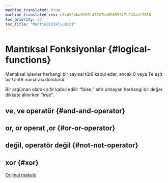 ```yaml
---
machine_translated: true
machine_translated_rev: e8cd92bba3269f47787db090899f7c242adf7818
toc_priority: 37
toc_title: "Mant\u0131kl\u0131"
---
```


# Mantıksal Fonksiyonlar {#logical-functions}

Mantıksal işlevler herhangi bir sayısal türü kabul eder, ancak 0 veya 1’e eşit bir Uİnt8 numarası döndürür.

Bir argüman olarak sıfır kabul edilir “false,” sıfır olmayan herhangi bir değer dikkate alınırken “true”.

## ve, ve operatör {#and-and-operator}

## or, or operat ,or {#or-or-operator}

## değil, operatör değil {#not-not-operator}

## xor {#xor}

[Orijinal makale](https://clickhouse.tech/docs/en/query_language/functions/logical_functions/) <!--hide-->
